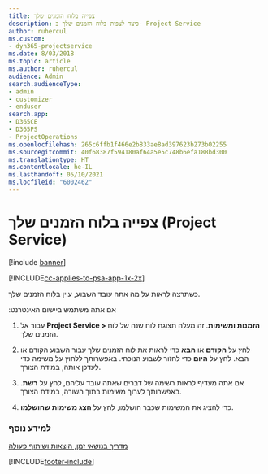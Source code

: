 ```yaml
---
title: ‏‫צפייה בלוח הזמנים שלך
description: כיצד לצפות בלוח הזמנים שלך ב- Project Service
author: ruhercul
ms.custom:
- dyn365-projectservice
ms.date: 8/03/2018
ms.topic: article
ms.author: ruhercul
audience: Admin
search.audienceType:
- admin
- customizer
- enduser
search.app:
- D365CE
- D365PS
- ProjectOperations
ms.openlocfilehash: 265c6ffb1f466e2b833ae8ad397623b273b02255
ms.sourcegitcommit: 40f68387f594180af64a5e5c748b6efa188bd300
ms.translationtype: HT
ms.contentlocale: he-IL
ms.lasthandoff: 05/10/2021
ms.locfileid: "6002462"
---
```

# <a name="view-your-schedule-project-service"></a>צפייה בלוח הזמנים שלך (Project Service)

[!include [banner](../includes/psa-now-project-operations.md)]

[!INCLUDE[cc-applies-to-psa-app-1x-2x](../includes/cc-applies-to-psa-app-1x-2x.md)]

כשתרצה לראות על מה אתה עובד השבוע, עיין בלוח הזמנים שלך.  
  
 אם אתה משתמש ‏‫ביישום האינטרנט:  
  
1.  עבור אל **Project Service > הזמנות ומשימות**. זה מעלה תצוגת לוח שנה של לוח הזמנים שלך.  
  
2.  לחץ על **הקודם** או **הבא** כדי לראות את לוח הזמנים שלך עבור השבוע הקודם או הבא. לחץ על **היום** כדי לחזור לשבוע הנוכחי. באפשרותך ללחוץ על משימה כדי לעדכן אותה, במידת הצורך.  
  
3.  אם אתה מעדיף לראות רשימה של דברים שאתה עובד עליהם, לחץ על **רשת**. באפשרותך לערוך משימות בתוך השורה, במידת הצורך.  
  
4.  כדי להציג את המשימות שכבר הושלמו, לחץ על **הצג משימות שהושלמו**.  
  
### <a name="see-also"></a>למידע נוסף  
 [‏‫מדריך בנושאי זמן, הוצאות ושיתוף פעולה](../psa/time-expense-collaboration-guide.md)


[!INCLUDE[footer-include](../includes/footer-banner.md)]